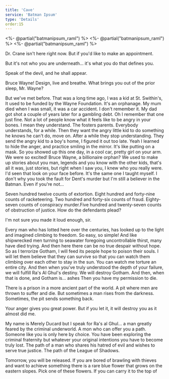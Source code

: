 ```yaml
---
title: 'Cave'
service: 'Batman Ipsum'
type: 'Details'
order:15
---
```


<%- @partial("batmanipsum_raml") %>
<%- @partial("batmanipsum_raml") %>
<%- @partial("batmanipsum_raml") %>

Dr. Crane isn't here right now. But if you'd like to make an appointment.

But it's not who you are underneath... it's what you do that defines you.

Speak of the devil, and he shall appear.

Bruce Wayne! Design, live and breathe. What brings you out of the prior sleep, Mr. Wayne?

But we've met before. That was a long time ago, I was a kid at St. Swithin's, It used to be funded by the Wayne Foundation. It's an orphanage. My mum died when I was small, it was a car accident. I don't remember it. My dad got shot a couple of years later for a gambling debt. Oh I remember that one just fine. Not a lot of people know what it feels like to be angry in your bones. I mean they understand. The fosters parents. Everybody understands, for a while. Then they want the angry little kid to do something he knows he can't do, move on. After a while they stop understanding. They send the angry kid to a boy's home, I figured it out too late. Yeah I learned to hide the anger, and practice smiling in the mirror. It's like putting on a mask. So you showed up this one day, in a cool car, pretty girl on your arm. We were so excited! Bruce Wayne, a billionaire orphan? We used to make up stories about you man, legends and you know with the other kids, that's all it was, just stories, but right when I saw you, I knew who you really were. I'd seen that look on your face before. It's the same one I taught myself. I don't why you took the fault for Dent's murder but I'm still a believer in the Batman. Even if you're not...

Seven hundred twelve counts of extortion. Eight hundred and forty-nine counts of racketeering. Two hundred and forty-six counts of fraud. Eighty-seven counts of conspiracy murder.Five hundred and twenty-seven counts of obstruction of justice. How do the defendants plead?

I'm not sure you made it loud enough, sir.

Every man who has lotted here over the centuries, has looked up to the light and imagined climbing to freedom. So easy, so simple! And like shipwrecked men turning to seawater foregoing uncontrollable thirst, many have died trying. And then here there can be no true despair without hope. So as I terrorize Gotham, I will feed its people hope to poison their souls. I will let them believe that they can survive so that you can watch them climbing over each other to stay in the sun. You can watch me torture an entire city. And then when you've truly understood the depth of your failure, we will fulfill Ra's Al Ghul's destiny. We will destroy Gotham. And then, when that is done, and Gotham is... ashes Then you have my permission to die.

There is a prison in a more ancient part of the world. A pit where men are thrown to suffer and die. But sometimes a man rises from the darkness. Sometimes, the pit sends something back.

Your anger gives you great power. But if you Iet it, it will destroy you as it almost did me.

My name is Merely Ducard but I speak for Ra's al Ghul... a man greatly feared by the criminal underworld. A mon who can offer you a path. Someone like you is only here by choice. You have been exploring the criminal fraternity but whatever your original intentions you have to become truly lost. The path of a man who shares his hatred of evil and wishes to serve true justice. The path of the League of Shadows.

Tomorrow, you will be released. If you are bored of brawling with thieves and want to achieve something there is a rare blue flower that grows on the eastern slopes. Pick one of these flowers. If you can carry it to the top of
